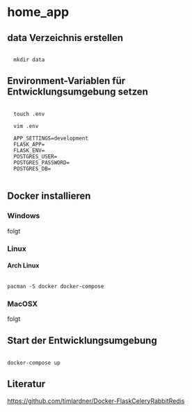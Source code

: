 # home_app

## data Verzeichnis erstellen

<pre><code> 
  mkdir data 
</code></pre>

## Environment-Variablen für Entwicklungsumgebung setzen

<pre><code>
  touch .env
  
  vim .env
  
  APP_SETTINGS=development
  FLASK_APP=
  FLASK_ENV=
  POSTGRES_USER=
  POSTGRES_PASSWORD=
  POSTGRES_DB=
  
</code></pre>



## Docker installieren

### Windows

folgt

### Linux

#### Arch Linux

<pre><code>
pacman -S docker docker-compose
</code></pre>

### MacOSX

folgt

## Start der Entwicklungsumgebung

<pre><code>
docker-compose up
</code></pre>
## Literatur

https://github.com/timlardner/Docker-FlaskCeleryRabbitRedis
